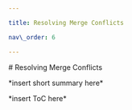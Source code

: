 ```yaml
---

title: Resolving Merge Conflicts

nav\_order: 6

---
```




\# Resolving Merge Conflicts



\*insert short summary here\*



\*insert ToC here\*

